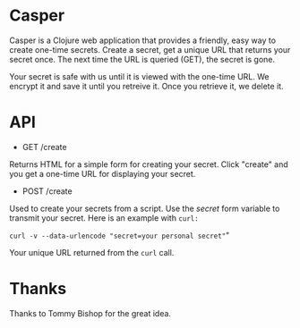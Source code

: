 Casper
======
Casper is a Clojure web application that provides a friendly, easy way to create one-time secrets.  Create a secret, get a unique URL that returns your secret once.  The next time the URL is queried (GET), the secret is gone.

Your secret is safe with us until it is viewed with the one-time URL.  We encrypt it and save it until you retreive it.  Once you retrieve it, we delete it.

API
===

* GET /create 

Returns HTML for a simple form for creating your secret.  Click "create" and you get a one-time URL for displaying your secret.

* POST /create

Used to create your secrets from a script.  Use the *secret* form variable to transmit your secret. Here is an example with `curl:`

`curl -v --data-urlencode "secret=your personal secret"`"

Your unique URL returned from the `curl` call.

Thanks
======
Thanks to Tommy Bishop for the great idea.



